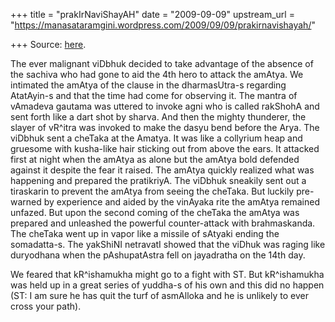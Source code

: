 +++
title = "prakIrNaviShayAH"
date = "2009-09-09"
upstream_url = "https://manasataramgini.wordpress.com/2009/09/09/prakirnavishayah/"

+++
Source: [here](https://manasataramgini.wordpress.com/2009/09/09/prakirnavishayah/).

The ever malignant viDbhuk decided to take advantage of the absence of
the sachiva who had gone to aid the 4th hero to attack the amAtya. We
intimated the amAtya of the clause in the dharmasUtra-s regarding
AtatAyin-s and that the time had come for observing it. The mantra of
vAmadeva gautama was uttered to invoke agni who is called rakShohA and
sent forth like a dart shot by sharva. And then the mighty thunderer,
the slayer of vR^itra was invoked to make the dasyu bend before the
Arya. The viDbhuk sent a cheTaka at the Amatya. It was like a collyrium
heap and gruesome with kusha-like hair sticking out from above the ears.
It attacked first at night when the amAtya as alone but the amAtya bold
defended against it despite the fear it raised. The amAtya quickly
realized what was happening and prepared the pratikriyA. The viDbhuk
sneakily sent out a tiraskarin to prevent the amAtya from seeing the
cheTaka. But luckily pre-warned by experience and aided by the vinAyaka
rite the amAtya remained unfazed. But upon the second coming of the
cheTaka the amAtya was prepared and unleashed the powerful
counter-attack with brahmaskanda. The cheTaka went up in vapor like a
missile of sAtyaki ending the somadatta-s. The yakShiNI netravatI showed
that the viDhuk was raging like duryodhana when the pAshupatAstra fell
on jayadratha on the 14th day.

We feared that kR^ishamukha might go to a fight with ST. But
kR^ishamukha was held up in a great series of yuddha-s of his own and
this did no happen (ST: I am sure he has quit the turf of asmAlloka and
he is unlikely to ever cross your path).

